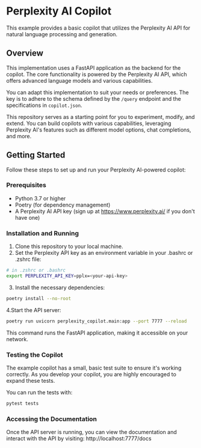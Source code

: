 # Perplexity AI Copilot

This example provides a basic copilot that utilizes the Perplexity AI API for natural language processing and generation.

## Overview

This implementation uses a FastAPI application as the backend for the copilot. The core functionality is powered by the Perplexity AI API, which offers advanced language models and various capabilities.

You can adapt this implementation to suit your needs or preferences. The key is to adhere to the schema defined by the `/query` endpoint and the specifications in `copilot.json`.

This repository serves as a starting point for you to experiment, modify, and extend. You can build copilots with various capabilities, leveraging Perplexity AI's features such as different model options, chat completions, and more.

## Getting Started

Follow these steps to set up and run your Perplexity AI-powered copilot:

### Prerequisites

- Python 3.7 or higher
- Poetry (for dependency management)
- A Perplexity AI API key (sign up at https://www.perplexity.ai/ if you don't have one)


### Installation and Running

1. Clone this repository to your local machine.
2. Set the Perplexity API key as an environment variable in your .bashrc or .zshrc file:

``` sh
# in .zshrc or .bashrc
export PERPLEXITY_API_KEY=pplx=<your-api-key>
```

3. Install the necessary dependencies:

``` sh
poetry install --no-root
```

4.Start the API server:

``` sh
poetry run uvicorn perplexity_copilot.main:app --port 7777 --reload
```

This command runs the FastAPI application, making it accessible on your network.

### Testing the Copilot

The example copilot has a small, basic test suite to ensure it's
working correctly. As you develop your copilot, you are highly encouraged to
expand these tests.

You can run the tests with:

``` sh
pytest tests
```

### Accessing the Documentation

Once the API server is running, you can view the documentation and interact with the API by visiting: http://localhost:7777/docs
